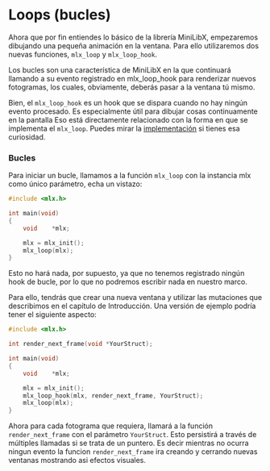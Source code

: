 # Loops (bucles)

Ahora que por fin entiendes lo básico de la librería MiniLibX, empezaremos dibujando una pequeña animación en la ventana. Para ello utilizaremos dos nuevas funciones, `mlx_loop` y `mlx_loop_hook`.

Los bucles son una característica de MiniLibX en la que continuará llamando a su evento registrado en mlx\_loop\_hook para renderizar nuevos fotogramas, los cuales, obviamente, deberás pasar a la ventana tú mismo.

Bien, el `mlx_loop_hook` es un hook que se dispara cuando no hay ningún evento procesado. Es especialmente útil para dibujar cosas continuamente en la pantalla Eso está directamente relacionado con la forma en que se implementa el `mlx_loop`. Puedes mirar la [implementación](https://aurelienbrabant.fr/blog/managing-events-with-the-minilibx) si tienes esa curiosidad.

### Bucles <a href="#mlx_loop_hook" id="mlx_loop_hook"></a>

Para iniciar un bucle, llamamos a la función `mlx_loop` con la instancia mlx como único parámetro, echa un vistazo:

```c
#include <mlx.h>

int	main(void)
{
	void	*mlx;

	mlx = mlx_init();
	mlx_loop(mlx);
}
```

Esto no hará nada, por supuesto, ya que no tenemos registrado ningún hook de bucle, por lo que no podremos escribir nada en nuestro marco.

Para ello, tendrás que crear una nueva ventana y utilizar las mutaciones que describimos en el capítulo de Introducción. Una versión de ejemplo podría tener el siguiente aspecto:

```c
#include <mlx.h>

int	render_next_frame(void *YourStruct);

int	main(void)
{
	void	*mlx;

	mlx = mlx_init();
	mlx_loop_hook(mlx, render_next_frame, YourStruct);
	mlx_loop(mlx);
}
```

Ahora para cada fotograma que requiera, llamará a la función `render_next_frame` con el parámetro `YourStruct`. Esto persistirá a través de múltiples llamadas si se trata de un puntero. Es decir mientras no ocurra ningun evento la funcion `render_next_frame` ira creando y cerrando nuevas ventanas mostrando asi efectos visuales.
